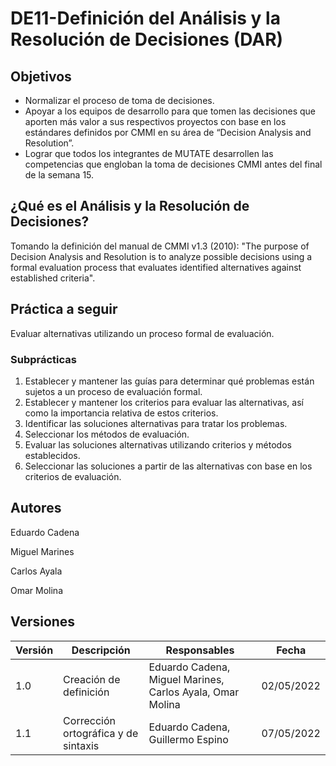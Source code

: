 # DE11-Definición del Análisis y la Resolución de Decisiones (DAR)

## Objetivos

- Normalizar el proceso de toma de decisiones.
- Apoyar a los equipos de desarrollo para que tomen las decisiones que aporten más valor a sus respectivos proyectos con base en los estándares definidos por CMMI en su área de “Decision Analysis and Resolution”.
- Lograr que todos los integrantes de MUTATE desarrollen las competencias que engloban la toma de decisiones CMMI antes del final de la semana 15.



## ¿Qué es el Análisis y la Resolución de Decisiones?​

Tomando la definición del manual de CMMI v1.3 (2010): "The purpose of Decision Analysis and Resolution is to analyze possible decisions using a formal evaluation process that evaluates identified alternatives against established criteria".

## Práctica a seguir​

Evaluar alternativas utilizando un proceso formal de evaluación.

### Subprácticas
1. Establecer y mantener las guías para determinar qué problemas están sujetos a un proceso de evaluación formal.
2. Establecer y mantener los criterios para evaluar las alternativas, así como la importancia relativa de estos criterios.
3. Identificar las soluciones alternativas para tratar los problemas.
4. Seleccionar los métodos de evaluación.
5. Evaluar las soluciones alternativas utilizando criterios y métodos establecidos.
6. Seleccionar las soluciones a partir de las alternativas con base en los criterios de evaluación.


## Autores

Eduardo Cadena 

Miguel Marines

Carlos Ayala

Omar Molina

## Versiones

| Versión | Descripción      | Responsables   | Fecha      |
| ------- | ---------------- | -------------- | ---------- |
| 1.0     | Creación de definición | Eduardo Cadena, Miguel Marines, Carlos Ayala, Omar Molina| 02/05/2022 |
| 1.1     | Corrección ortográfica y de sintaxis | Eduardo Cadena, Guillermo Espino| 07/05/2022 |